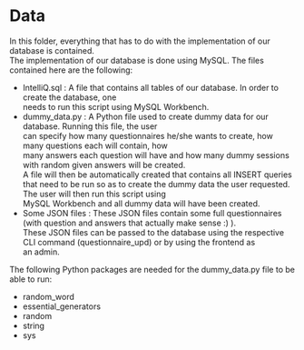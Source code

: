 # Data  
In this folder, everything that has to do with the implementation of our database is contained.  
The implementation of our database is done using MySQL. The files contained here are the following:  

- IntelliQ.sql :  A file that contains all tables of our database. In order to create the database, one  
needs to run this script using MySQL Workbench.  
- dummy_data.py : A Python file used to create dummy data for our database. Running this file, the user  
can specify how many questionnaires he/she wants to create, how many questions each will contain, how  
many answers each question will have and how many dummy sessions with random given answers will be created.   
A file will then be automatically created that contains all INSERT queries  
that need to be run so as to create the dummy data the user requested. The user will then run this script using  
MySQL Workbench and all dummy data will have been created.  
- Some JSON files : These JSON files contain some full questionnaires (with question and answers that actually make sense :) ).  
These JSON files can be passed to the database using the respective CLI command (questionnaire_upd) or by using the frontend as  
an admin.   

The following Python packages are needed for the dummy_data.py file to be able to run:  
- random_word  
- essential_generators  
- random  
- string   
- sys   
